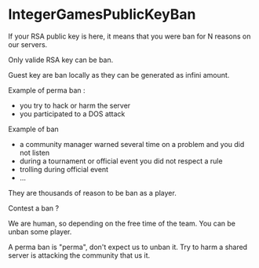 # IntegerGamesPublicKeyBan
If your RSA public key is here, it means that you were ban for N reasons on our servers.

Only valide RSA key can be ban.

Guest key are ban locally as they can be generated as infini amount.



Example of perma ban :
- you try to hack or harm the server
- you participated to a DOS attack

Example of ban
- a community manager warned several time on a problem and you did not listen
- during a tournament or official event you did not respect a rule
- trolling during official event
- ...

They are thousands of reason to be ban as a player.

Contest a ban ?

We are human, so depending on the free time of the team.
You can be unban some player.

A perma ban is "perma", don't expect us to unban it.
Try to harm a shared server is attacking the community that us it. 



